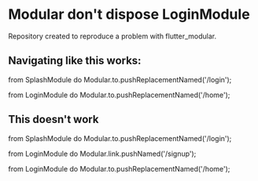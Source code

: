 # Modular don't dispose LoginModule

Repository created to reproduce a problem with flutter_modular.

## Navigating like this works:

from SplashModule do Modular.to.pushReplacementNamed('/login');

from LoginModule do Modular.to.pushReplacementNamed('/home');

## This doesn't work

from SplashModule do Modular.to.pushReplacementNamed('/login');

from LoginModule do Modular.link.pushNamed('/signup');

from LoginModule do Modular.to.pushReplacementNamed('/home');

